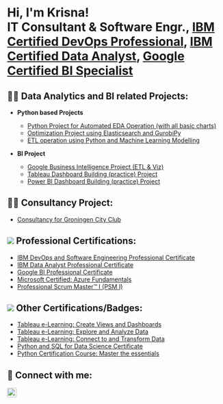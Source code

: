 <h1>Hi, I'm Krisna! <br/> IT Consultant & Software Engr., <a href="https://www.coursera.org/account/accomplishments/professional-cert/BN7M5KKRTMKY">IBM Certified DevOps Professional</a>, <a href="https://www.coursera.org/account/accomplishments/professional-cert/ATR9GUFWF5C8">IBM Certified Data Analyst</a>, <a href="https://www.coursera.org/account/accomplishments/professional-cert/ZUSFR2U9YERQ">Google Certified BI Specialist</a>

<h2>👨‍💻 Data Analytics and BI related Projects:</h2>

- <b>Python based Projects </b>
  - [Python Project for Automated EDA Operation (with all basic charts)](https://github.com/Krisnagopal/Python-EDA-project)
  - [Optimization Project using Elasticsearch and GurobiPy](https://github.com/Krisnagopal/Data-Analytics-project-01-using-Elasticsearch)
  - [ETL operation using Python and Machine Learning Modelling](https://github.com/Krisnagopal/machine-learning-project)
 
- <b>BI Project </b>
  - [Google Business Intelligence Project (ETL & Viz)](https://github.com/Krisnagopal/Google-BI-Project)
  - [Tableau Dashboard Building (practice) Project](https://github.com/Krisnagopal/tableau-dashboard-project)
  - [Power BI Dashboard Building (practice) Project](https://github.com/Krisnagopal/power-bi-dash)

<h2>👨‍💻 Consultancy Project:</h2>
 
- [Consultancy for Groningen City Club](https://github.com/Krisnagopal/Consultancy-project)

<h2> <img src="https://i.imgur.com/i7k0qjb.png"> Professional Certifications: </h2>

- [IBM DevOps and Software Engineering Professional Certificate](https://www.coursera.org/account/accomplishments/professional-cert/BN7M5KKRTMKY)
- [IBM Data Analyst Professional Certificate](https://www.coursera.org/account/accomplishments/professional-cert/ATR9GUFWF5C8)
- [Google BI Professional Certificate](https://www.coursera.org/account/accomplishments/professional-cert/ZUSFR2U9YERQ)
- [Microsoft Certified: Azure Fundamentals](https://learn.microsoft.com/en-us/users/krisnadas-0930/credentials/920a2376553876ad?ref=https%3A%2F%2Fwww.linkedin.com%2F)
- [Professional Scrum Master™ I (PSM I)](https://www.credly.com/badges/cd6236b9-6458-4c4e-ad3b-443c30ca942a/linked_in_profile)


<h2> <img src="https://i.imgur.com/vzAwUcl.jpg"> Other Certifications/Badges: </h2>

- [Tableau e-Learning: Create Views and Dashboards](https://www.credly.com/badges/13be17a9-f0fc-401e-9562-ca1c8f0b06d0/linked_in_profile)
- [Tableau e-Learning: Explore and Analyze Data](https://www.credly.com/badges/c59c0eff-bb09-47ba-a5c9-890eede96d72/linked_in_profile)
- [Tableau e-Learning: Connect to and Transform Data](https://www.credly.com/badges/ba5d6a7d-049a-4fe6-9179-3253c6a4d15e/linked_in_profile)
- [Python and SQL for Data Science Certificate](https://moonshot.scaler.com/s/li/7B3V52B8Wu)
- [Python Certification Course: Master the essentials](https://moonshot.scaler.com/s/li/O8GS42Jd4b)

  


<h2> 🤳 Connect with me:</h2>

[<img align="left" alt="krisna-gopal-das | LinkedIn" width="22px" src="https://cdn.jsdelivr.net/npm/simple-icons@v3/icons/linkedin.svg" />][linkedin]

[linkedin]: https://linkedin.com/in/krisna-gopal-das

<!--
Here are some ideas to get you started:

- 🔭 I’m currently working on ...
- 🌱 I’m currently learning ...
- 👯 I’m looking to collaborate on ...
- 🤔 I’m looking for help with ...
- 💬 Ask me about ...
- 📫 How to reach me: ...
- 😄 Pronouns: ...
- ⚡ Fun fact: ...
-->

